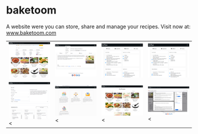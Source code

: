 # baketoom 
A website were you can store, share and manage your recipes. Visit now at: www.baketoom.com

<table>
  <tr>
    <td><img src="https://github.com/gubrus50/BakeToom/blob/master/showcase/baketoom_0.png"/></td>
    <td><img src="https://github.com/gubrus50/BakeToom/blob/master/showcase/baketoom_1.png"/></td>
    <td><img src="https://github.com/gubrus50/BakeToom/blob/master/showcase/baketoom_2.png"/></td>
    <td><img src="https://github.com/gubrus50/BakeToom/blob/master/showcase/baketoom_2.png"/></td>
  </tr>
  <tr>
    <td><img src="https://github.com/gubrus50/BakeToom/blob/master/showcase/baketoom_4.png"/><</td>
    <td><img src="https://github.com/gubrus50/BakeToom/blob/master/showcase/baketoom_5.png"/><</td>
    <td><img src="https://github.com/gubrus50/BakeToom/blob/master/showcase/baketoom_6.png"/><</td>
    <td><img src="https://github.com/gubrus50/BakeToom/blob/master/showcase/baketoom_7.png"/><</td>
  </tr>
</table>
